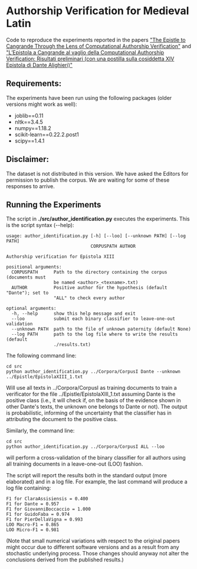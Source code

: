 # Authorship Verification for Medieval Latin 

Code to reproduce the experiments reported in the papers
["The Epistle to Cangrande Through the Lens of Computational Authorship Verification"](https://link.springer.com/chapter/10.1007/978-3-030-30754-7_15)
and 
["L’Epistola a Cangrande al vaglio della Computational Authorship Verification: Risultati preliminari (con una postilla sulla cosiddetta XIV Epistola di Dante Alighieri)"](https://www.academia.edu/42297516/L_Epistola_a_Cangrande_al_vaglio_della_Computational_Authorship_Verification_risultati_preliminari_con_una_postilla_sulla_cosiddetta_XIV_Epistola_di_Dante_Alighieri_in_Nuove_inchieste_sull_Epistola_a_Cangrande_a_c._di_A._Casadei_Pisa_Pisa_University_Press_pp._153-192)

## Requirements:
The experiments have been run using the following packages (older versions might work as well):
* joblib==0.11
* nltk==3.4.5
* numpy==1.18.2
* scikit-learn==0.22.2.post1
* scipy==1.4.1


## Disclaimer:
The dataset is not distributed in this version. We have asked the Editors for permission to publish the corpus.
We are waiting for some of these responses to arrive.

## Running the Experiments
The script in __./src/author_identification.py__ executes the experiments. This is the script syntax (--help):

```
usage: author_identification.py [-h] [--loo] [--unknown PATH] [--log PATH]
                                CORPUSPATH AUTHOR

Authorship verification for Epistola XIII

positional arguments:
  CORPUSPATH      Path to the directory containing the corpus (documents must
                  be named <author>_<texname>.txt)
  AUTHOR          Positive author for the hypothesis (default "Dante"); set to
                  "ALL" to check every author

optional arguments:
  -h, --help      show this help message and exit
  --loo           submit each binary classifier to leave-one-out validation
  --unknown PATH  path to the file of unknown paternity (default None)
  --log PATH      path to the log file where to write the results (default
                  ./results.txt)
```

The following command line:
```
cd src
python author_identification.py ../Corpora/CorpusI Dante --unknown ../Epistle/EpistolaXIII_1.txt
```

Will use all texts in ../Corpora/CorpusI as training documents to train a verificator for the 
file ../Epistle/EpistolaXIII_1.txt assuming Dante is the positive class (i.e., it will check if, on the
basis of the evidence shown in other Dante's texts, the unknown one belongs to Dante or not). 
The output is probabilistic, informing of the uncertainty that the classifier has in attributing the document
to the positive class. 

Similarly, the command line:
```
cd src
python author_identification.py ../Corpora/CorpusI ALL --loo 
```
will perform a cross-validation of the binary classifier for all authors using all training documents in a leave-one-out (LOO) fashion.

The script will report the results both in the standard output (more elaborated) and in a log file. For example, the last command will produce a log file containing:
```
F1 for ClaraAssisiensis = 0.400
F1 for Dante = 0.957
F1 for GiovanniBoccaccio = 1.000
F1 for GuidoFaba = 0.974
F1 for PierDellaVigna = 0.993
LOO Macro-F1 = 0.865
LOO Micro-F1 = 0.981
```
(Note that small numerical variations with respect to the original papers might occur due to different software versions and as a result from any stochastic underlying process. Those changes should anyway not alter the conclusions derived from the published results.)

